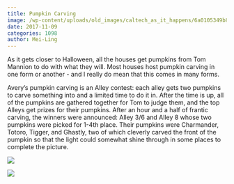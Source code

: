 ```yaml
---
title: Pumpkin Carving
image: /wp-content/uploads/old_images/caltech_as_it_happens/6a0105349b8251970b01b8d2bc339b970c.jpg
date: 2017-11-09
categories: 1098
author: Mei-Ling
---
```


As it gets closer to Halloween, all the houses get pumpkins from Tom Mannion to do with what they will. Most houses host pumpkin carving in one form or another - and I really do mean that this comes in many forms.

Avery’s pumpkin carving is an Alley contest: each alley gets two pumpkins to carve something into and a limited time to do it in. After the time is up, all of the pumpkins are gathered together for Tom to judge them, and the top Alleys get prizes for their pumpkins. After an hour and a half of frantic carving, the winners were announced: Alley 3/6 and Alley 8 whose two pumpkins were picked for 1-4th place. Their pumpkins were Charmander, Totoro, Tigger, and Ghastly, two of which cleverly carved the front of the pumpkin so that the light could somewhat shine through in some places to complete the picture.


![](/old_images/6a01bb09a3c88f970d01bb09d4fb97970d-pi.jpg)

![](/old_images/6a01bb09a3c88f970d01b8d2bc33dd970c-pi.jpg)

